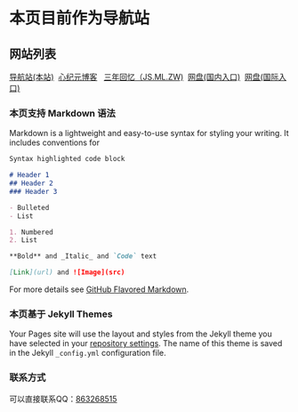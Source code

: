 # 本页目前作为导航站

## 网站列表
[导航站(本站)](jszw.ml)  &nbsp;[心纪元博客](mcxin.me) &nbsp; [三年回忆（JS.ML.ZW)](im.jszw.ml)  &nbsp;[网盘(国内入口)](pan.jszw.ml)  &nbsp;[网盘(国际入口)](pan.imjs.ml)

### 本页支持 Markdown 语法

Markdown is a lightweight and easy-to-use syntax for styling your writing. It includes conventions for

```markdown
Syntax highlighted code block

# Header 1
## Header 2
### Header 3

- Bulleted
- List

1. Numbered
2. List

**Bold** and _Italic_ and `Code` text

[Link](url) and ![Image](src)
```

For more details see [GitHub Flavored Markdown](https://guides.github.com/features/mastering-markdown/).

### 本页基于 Jekyll Themes

Your Pages site will use the layout and styles from the Jekyll theme you have selected in your [repository settings](https://github.com/j-stary/js/settings). The name of this theme is saved in the Jekyll `_config.yml` configuration file.

### 联系方式

可以直接联系QQ：[863268515](https://wpa.qq.com/msgrd?v=3&uin=863268515&site=qq&menu=yes)
